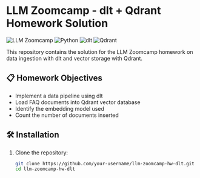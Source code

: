 # LLM Zoomcamp - dlt + Qdrant Homework Solution

![LLM Zoomcamp](https://img.shields.io/badge/LLM-Zoomcamp-blue)
![Python](https://img.shields.io/badge/Python-3.8%2B-green)
![dlt](https://img.shields.io/badge/dlt-0.4.11%2B-orange)
![Qdrant](https://img.shields.io/badge/Qdrant-1.8.0%2B-red)

This repository contains the solution for the LLM Zoomcamp homework on data ingestion with dlt and vector storage with Qdrant.

## 📋 Homework Objectives

- Implement a data pipeline using dlt
- Load FAQ documents into Qdrant vector database
- Identify the embedding model used
- Count the number of documents inserted

## 🛠️ Installation

1. Clone the repository:
   ```bash
   git clone https://github.com/your-username/llm-zoomcamp-hw-dlt.git
   cd llm-zoomcamp-hw-dlt